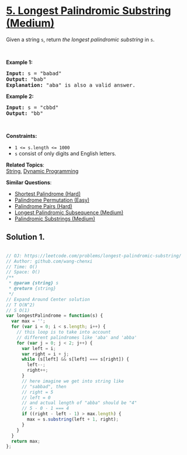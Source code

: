 # [5. Longest Palindromic Substring (Medium)](https://leetcode.com/problems/longest-palindromic-substring/)

<p>Given a string <code>s</code>, return <em>the longest palindromic substring</em> in <code>s</code>.</p>

<p>&nbsp;</p>
<p><strong>Example 1:</strong></p>

<pre><strong>Input:</strong> s = "babad"
<strong>Output:</strong> "bab"
<strong>Explanation:</strong> "aba" is also a valid answer.
</pre>

<p><strong>Example 2:</strong></p>

<pre><strong>Input:</strong> s = "cbbd"
<strong>Output:</strong> "bb"
</pre>

<p>&nbsp;</p>
<p><strong>Constraints:</strong></p>

<ul>
	<li><code>1 &lt;= s.length &lt;= 1000</code></li>
	<li><code>s</code> consist of only digits and English letters.</li>
</ul>


**Related Topics**:  
[String](https://leetcode.com/tag/string/), [Dynamic Programming](https://leetcode.com/tag/dynamic-programming/)

**Similar Questions**:
* [Shortest Palindrome (Hard)](https://leetcode.com/problems/shortest-palindrome/)
* [Palindrome Permutation (Easy)](https://leetcode.com/problems/palindrome-permutation/)
* [Palindrome Pairs (Hard)](https://leetcode.com/problems/palindrome-pairs/)
* [Longest Palindromic Subsequence (Medium)](https://leetcode.com/problems/longest-palindromic-subsequence/)
* [Palindromic Substrings (Medium)](https://leetcode.com/problems/palindromic-substrings/)

## Solution 1.

```js

// OJ: https://leetcode.com/problems/longest-palindromic-substring/
// Author: github.com/wang-chenxi
// Time: O()
// Space: O()
/**
 * @param {string} s
 * @return {string}
 */
// Expand Around Center solution
// T O(N^2)
// S O(1)
var longestPalindrome = function(s) {
  var max = '';
  for (var i = 0; i < s.length; i++) {
    // this loop is to take into account 
    // different palindromes like 'aba' and 'abba'
    for (var j = 0; j < 2; j++) {
      var left = i;
      var right = i + j;
      while (s[left] && s[left] === s[right]) {
        left--;
        right++;
      }
      // here imagine we get into string like
      // "sabbad", then
      // right = 5
      // left = 0
      // and actual length of "abba" should be "4"
      // 5 - 0 - 1 === 4
      if ((right - left - 1) > max.length) {
        max = s.substring(left + 1, right);
      }
    }
  }
  return max;
};

```